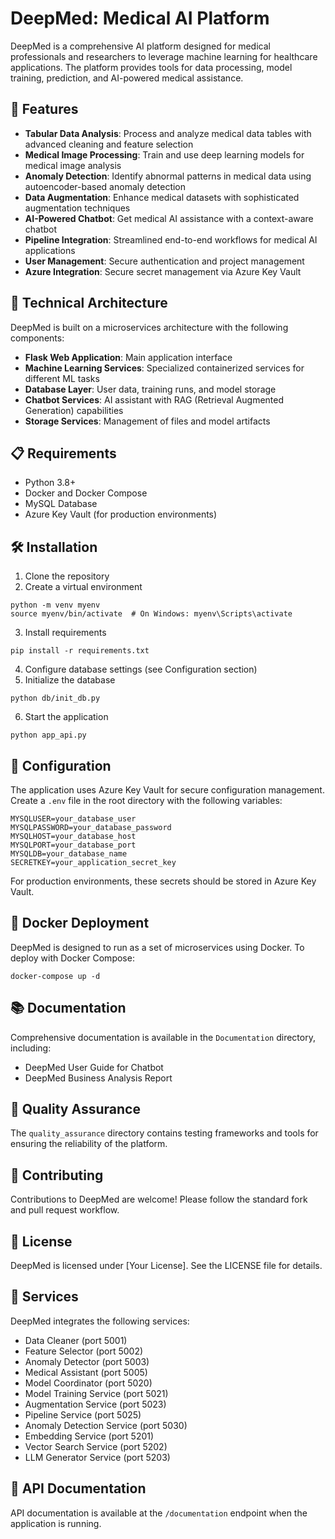 # DeepMed: Medical AI Platform

DeepMed is a comprehensive AI platform designed for medical professionals and researchers to leverage machine learning for healthcare applications. The platform provides tools for data processing, model training, prediction, and AI-powered medical assistance.

## 🚀 Features

- **Tabular Data Analysis**: Process and analyze medical data tables with advanced cleaning and feature selection
- **Medical Image Processing**: Train and use deep learning models for medical image analysis
- **Anomaly Detection**: Identify abnormal patterns in medical data using autoencoder-based anomaly detection
- **Data Augmentation**: Enhance medical datasets with sophisticated augmentation techniques
- **AI-Powered Chatbot**: Get medical AI assistance with a context-aware chatbot
- **Pipeline Integration**: Streamlined end-to-end workflows for medical AI applications
- **User Management**: Secure authentication and project management
- **Azure Integration**: Secure secret management via Azure Key Vault

## 🔧 Technical Architecture

DeepMed is built on a microservices architecture with the following components:

- **Flask Web Application**: Main application interface
- **Machine Learning Services**: Specialized containerized services for different ML tasks
- **Database Layer**: User data, training runs, and model storage
- **Chatbot Services**: AI assistant with RAG (Retrieval Augmented Generation) capabilities
- **Storage Services**: Management of files and model artifacts

## 📋 Requirements

- Python 3.8+
- Docker and Docker Compose
- MySQL Database
- Azure Key Vault (for production environments)

## 🛠️ Installation

1. Clone the repository
2. Create a virtual environment
```
python -m venv myenv
source myenv/bin/activate  # On Windows: myenv\Scripts\activate
```
3. Install requirements
```
pip install -r requirements.txt
```
4. Configure database settings (see Configuration section)
5. Initialize the database
```
python db/init_db.py
```
6. Start the application
```
python app_api.py
```

## 🔐 Configuration

The application uses Azure Key Vault for secure configuration management. Create a `.env` file in the root directory with the following variables:

```
MYSQLUSER=your_database_user
MYSQLPASSWORD=your_database_password
MYSQLHOST=your_database_host
MYSQLPORT=your_database_port
MYSQLDB=your_database_name
SECRETKEY=your_application_secret_key
```

For production environments, these secrets should be stored in Azure Key Vault.

## 🚢 Docker Deployment

DeepMed is designed to run as a set of microservices using Docker. To deploy with Docker Compose:

```
docker-compose up -d
```

## 📚 Documentation

Comprehensive documentation is available in the `Documentation` directory, including:
- DeepMed User Guide for Chatbot
- DeepMed Business Analysis Report

## 🧪 Quality Assurance

The `quality_assurance` directory contains testing frameworks and tools for ensuring the reliability of the platform.

## 👥 Contributing

Contributions to DeepMed are welcome! Please follow the standard fork and pull request workflow.

## 📄 License

DeepMed is licensed under [Your License]. See the LICENSE file for details.

## 🔄 Services

DeepMed integrates the following services:
- Data Cleaner (port 5001)
- Feature Selector (port 5002)
- Anomaly Detector (port 5003)
- Medical Assistant (port 5005)
- Model Coordinator (port 5020)
- Model Training Service (port 5021)
- Augmentation Service (port 5023)
- Pipeline Service (port 5025)
- Anomaly Detection Service (port 5030)
- Embedding Service (port 5201)
- Vector Search Service (port 5202)
- LLM Generator Service (port 5203)

## 📝 API Documentation

API documentation is available at the `/documentation` endpoint when the application is running. 